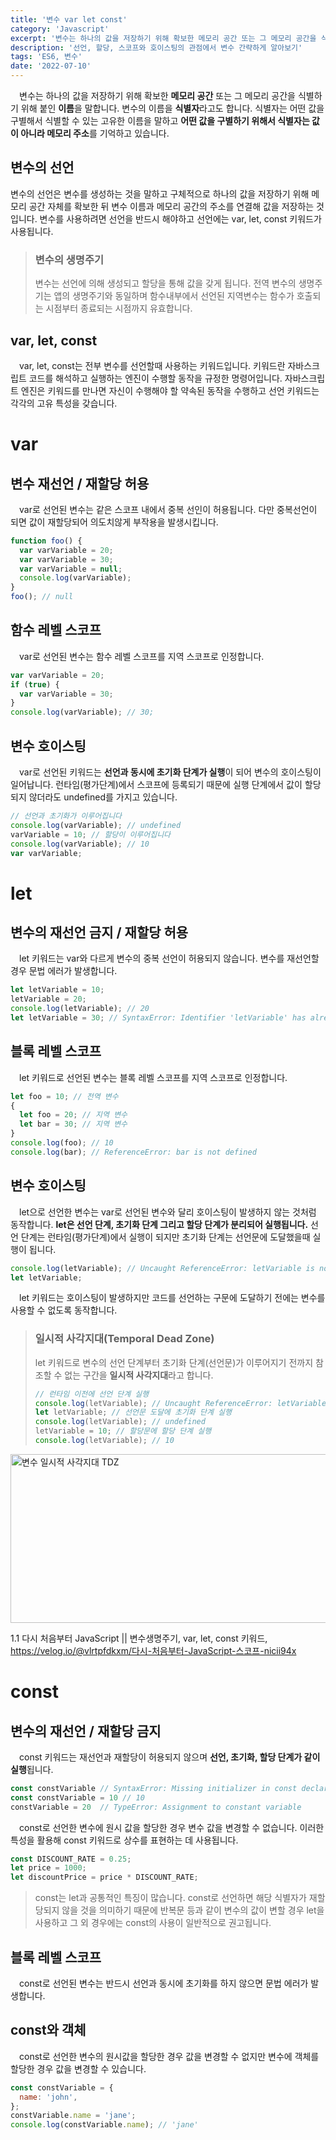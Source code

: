 ```yaml
---
title: '변수 var let const'
category: 'Javascript'
excerpt: '변수는 하나의 값을 저장하기 위해 확보한 메모리 공간 또는 그 메모리 공간을 식별하기 위해 붙인 이름을 말합니다. 변수의 이름을 식별자라고도 합니다. 식별자는 어떤 값을 구별해서 식별할 수 있는 고유한 이름을 말하고 어떤 값을 구별하기 위해서 식별자는 값이 아니라 메모리 주소를 기억하고 있습니다.'
description: '선언, 할당, 스코프와 호이스팅의 관점에서 변수 간략하게 알아보기'
tags: 'ES6, 변수'
date: '2022-07-10'
---
```


&emsp;변수는 하나의 값을 저장하기 위해 확보한 **메모리 공간** 또는 그 메모리 공간을 식별하기 위해 붙인 **이름**을 말합니다. 변수의 이름을 **식별자**라고도 합니다. 식별자는 어떤 값을 구별해서 식별할 수 있는 고유한 이름을 말하고 **어떤 값을 구별하기 위해서 식별자는 값이 아니라 메모리 주소**를 기억하고 있습니다.

## 변수의 선언

변수의 선언은 변수를 생성하는 것을 말하고 구체적으로 하나의 값을 저장하기 위해 메모리 공간 자체를 확보한 뒤 변수 이름과 메모리 공간의 주소를 연결해 값을 저장하는 것입니다. 변수를 사용하려면 선언을 반드시 해야하고 선언에는 var, let, const 키워드가 사용됩니다.

> ### 변수의 생명주기
>
> 변수는 선언에 의해 생성되고 할당을 통해 값을 갖게 됩니다. 전역 변수의 생명주기는 앱의 생명주기와 동일하며 함수내부에서 선언된 지역변수는 함수가 호출되는 시점부터 종료되는 시점까지 유효합니다.

## var, let, const

&emsp;var, let, const는 전부 변수를 선언할때 사용하는 키워드입니다. 키워드란 자바스크립트 코드를 해석하고 실행하는 엔진이 수행할 동작을 규정한 명령어입니다. 자바스크립트 엔진은 키워드를 만나면 자신이 수행해야 할 약속된 동작을 수행하고 선언 키워드는 각각의 고유 특성을 갖습니다.

# var

## 변수 재선언 / 재할당 허용

&emsp;var로 선언된 변수는 같은 스코프 내에서 중복 선인이 허용됩니다. 다만 중복선언이 되면 값이 재할당되어 의도치않게 부작용을 발생시킵니다.

```js
function foo() {
  var varVariable = 20;
  var varVariable = 30;
  var varVariable = null;
  console.log(varVariable);
}
foo(); // null
```

## 함수 레벨 스코프

&emsp;var로 선언된 변수는 함수 레벨 스코프를 지역 스코프로 인정합니다.

```js
var varVariable = 20;
if (true) {
  var varVariable = 30;
}
console.log(varVariable); // 30;
```

## 변수 호이스팅

&emsp;var로 선언된 키워드는 **선언과 동시에 초기화 단계가 실행**이 되어 변수의 호이스팅이 일어납니다. 런타임(평가단계)에서 스코프에 등록되기 때문에 실행 단계에서 값이 할당되지 않더라도 undefined를 가지고 있습니다.

```js
// 선언과 초기화가 이루어집니다
console.log(varVariable); // undefined
varVariable = 10; // 할당이 이루어집니다
console.log(varVariable); // 10
var varVariable;
```

# let

## 변수의 재선언 금지 / 재할당 허용

&emsp;let 키워드는 var와 다르게 변수의 중복 선언이 허용되지 않습니다. 변수를 재선언할 경우 문법 에러가 발생합니다.

```js
let letVariable = 10;
letVariable = 20;
console.log(letVariable); // 20
let letVariable = 30; // SyntaxError: Identifier 'letVariable' has already been declared
```

## 블록 레벨 스코프

&emsp;let 키워드로 선언된 변수는 블록 레벨 스코프를 지역 스코프로 인정합니다.

```js
let foo = 10; // 전역 변수
{
  let foo = 20; // 지역 변수
  let bar = 30; // 지역 변수
}
console.log(foo); // 10
console.log(bar); // ReferenceError: bar is not defined
```

## 변수 호이스팅

&emsp;let으로 선언한 변수는 var로 선언된 변수와 달리 호이스팅이 발생하지 않는 것처럼 동작합니다. **let은 선언 단계, 초기화 단계 그리고 할당 단계가 분리되어 실행됩니다.** 선언 단계는 런타임(평가단계)에서 실행이 되지만 초기화 단계는 선언문에 도달했을때 실행이 됩니다.

```js
console.log(letVariable); // Uncaught ReferenceError: letVariable is not defined
let letVariable;
```

&emsp;let 키워드는 호이스팅이 발생하지만 코드를 선언하는 구문에 도달하기 전에는 변수를 사용할 수 없도록 동작합니다.

> ### 일시적 사각지대(Temporal Dead Zone)
>
> let 키워드로 변수의 선언 단계부터 초기화 단계(선언문)가 이루어지기 전까지 참조할 수 없는 구간을 **일시적 사각지대**라고 합니다.
>
> ```js
> // 런타임 이전에 선언 단계 실행
> console.log(letVariable); // Uncaught ReferenceError: letVariable is not defined
> let letVariable; // 선언문 도달에 초기화 단계 실행
> console.log(letVariable); // undefined
> letVariable = 10; // 할당문에 할당 단계 실행
> console.log(letVariable); // 10
> ```

<!-- </br> -->

<img src="/assets/markdown-image/Javascript-변수-var-let-const/tdz.png" alt="변수 일시적 사각지대 TDZ" width='650' height='270'>

<span>1.1 다시 처음부터 JavaScript || 변수생명주기, var, let, const 키워드, https://velog.io/@vlrtpfdkxm/다시-처음부터-JavaScript-스코프-nicii94x</span>

# const

## 변수의 재선언 / 재할당 금지

&emsp;const 키워드는 재선언과 재할당이 허용되지 않으며 **선언, 초기화, 할당 단계가 같이 실행**됩니다.

```js
const constVariable // SyntaxError: Missing initializer in const declaration.
const constVariable = 10 // 10
constVariable = 20  // TypeError: Assignment to constant variable
```

&emsp;const로 선언한 변수에 원시 값을 할당한 경우 변수 값을 변경할 수 없습니다. 이러한 특성을 활용해 const 키워드로 상수를 표현하는 데 사용됩니다.

```js
const DISCOUNT_RATE = 0.25;
let price = 1000;
let discountPrice = price * DISCOUNT_RATE;
```

> const는 let과 공통적인 특징이 많습니다. const로 선언하면 해당 식별자가 재할당되지 않을 것을 의미하기 때문에 반복문 등과 같이 변수의 값이 변할 경우 let을 사용하고 그 외 경우에는 const의 사용이 일반적으로 권고됩니다.

## 블록 레벨 스코프

&emsp;const로 선언된 변수는 반드시 선언과 동시에 초기화를 하지 않으면 문법 에러가 발생합니다.

## const와 객체

&emsp;const로 선언한 변수의 원시값을 할당한 경우 값을 변경할 수 없지만 변수에 객체를 할당한 경우 값을 변경할 수 있습니다.

```js
const constVariable = {
  name: 'john',
};
constVariable.name = 'jane';
console.log(constVariable.name); // 'jane'
```
